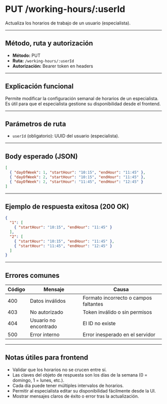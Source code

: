 # PUT /working-hours/:userId

Actualiza los horarios de trabajo de un usuario (especialista).

---

## Método, ruta y autorización
- **Método:** PUT
- **Ruta:** `/working-hours/:userId`
- **Autorización:** Bearer token en headers

---

## Explicación funcional
Permite modificar la configuración semanal de horarios de un especialista. Es útil para que el especialista gestione su disponibilidad desde el frontend.

---

## Parámetros de ruta
- `userId` (obligatorio): UUID del usuario (especialista).

---

## Body esperado (JSON)
```json
[
  { "dayOfWeek": 1, "startHour": "10:15", "endHour": "11:45" },
  { "dayOfWeek": 2, "startHour": "10:15", "endHour": "11:45" },
  { "dayOfWeek": 2, "startHour": "11:45", "endHour": "12:45" }
]
```

---

## Ejemplo de respuesta exitosa (200 OK)
```json
{
  "1": [
    { "startHour": "10:15", "endHour": "11:45" }
  ],
  "2": [
    { "startHour": "10:15", "endHour": "11:45" },
    { "startHour": "11:45", "endHour": "12:45" }
  ]
}
```

---

## Errores comunes
| Código | Mensaje                        | Causa                                 |
|--------|--------------------------------|---------------------------------------|
| 400    | Datos inválidos                | Formato incorrecto o campos faltantes |
| 403    | No autorizado                  | Token inválido o sin permisos         |
| 404    | Usuario no encontrado          | El ID no existe                       |
| 500    | Error interno                  | Error inesperado en el servidor       |

---

## Notas útiles para frontend
- Validar que los horarios no se crucen entre sí.
- Las claves del objeto de respuesta son los días de la semana (0 = domingo, 1 = lunes, etc.).
- Cada día puede tener múltiples intervalos de horarios.
- Permitir al especialista editar su disponibilidad fácilmente desde la UI.
- Mostrar mensajes claros de éxito o error tras la actualización.
